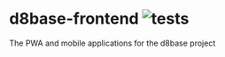 
# d8base-frontend  ![tests](https://github.com/maxi-booking/d8base-frontend/workflows/tests/badge.svg)
The PWA and mobile applications for the d8base project
